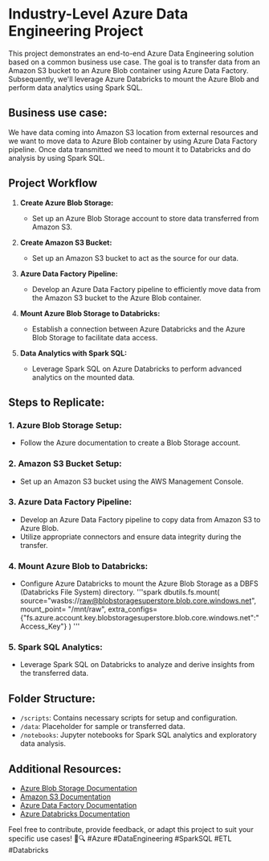 # Industry-Level Azure Data Engineering Project

This project demonstrates an end-to-end Azure Data Engineering solution based on a common business use case. The goal is to transfer data from an Amazon S3 bucket to an Azure Blob container using Azure Data Factory. Subsequently, we'll leverage Azure Databricks to mount the Azure Blob and perform data analytics using Spark SQL.

## Business use case:
We have data coming into Amazon S3 location from external resources and we want to move data to Azure Blob container by using Azure Data Factory pipeline.
Once data transmitted we need to mount it to Databricks and do analysis by using Spark SQL.

## Project Workflow

1. **Create Azure Blob Storage:**
   - Set up an Azure Blob Storage account to store data transferred from Amazon S3.

2. **Create Amazon S3 Bucket:**
   - Set up an Amazon S3 bucket to act as the source for our data.

3. **Azure Data Factory Pipeline:**
   - Develop an Azure Data Factory pipeline to efficiently move data from the Amazon S3 bucket to the Azure Blob container.

4. **Mount Azure Blob Storage to Databricks:**
   - Establish a connection between Azure Databricks and the Azure Blob Storage to facilitate data access.

5. **Data Analytics with Spark SQL:**
   - Leverage Spark SQL on Azure Databricks to perform advanced analytics on the mounted data.

## Steps to Replicate:

### 1. Azure Blob Storage Setup:
   - Follow the Azure documentation to create a Blob Storage account.

### 2. Amazon S3 Bucket Setup:
   - Set up an Amazon S3 bucket using the AWS Management Console.

### 3. Azure Data Factory Pipeline:
   - Develop an Azure Data Factory pipeline to copy data from Amazon S3 to Azure Blob.
   - Utilize appropriate connectors and ensure data integrity during the transfer.

### 4. Mount Azure Blob to Databricks:
   - Configure Azure Databricks to mount the Azure Blob Storage as a DBFS (Databricks File System) directory.
     '''spark
     dbutils.fs.mount(
  source="wasbs://raw@blobstoragesuperstore.blob.core.windows.net",
  mount_point= "/mnt/raw",
  extra_configs={"fs.azure.account.key.blobstoragesuperstore.blob.core.windows.net":"Access_Key"}
)
     '''

### 5. Spark SQL Analytics:
   - Leverage Spark SQL on Databricks to analyze and derive insights from the transferred data.

## Folder Structure:

- `/scripts`: Contains necessary scripts for setup and configuration.
- `/data`: Placeholder for sample or transferred data.
- `/notebooks`: Jupyter notebooks for Spark SQL analytics and exploratory data analysis.

## Additional Resources:

- [Azure Blob Storage Documentation](https://docs.microsoft.com/en-us/azure/storage/blobs/)
- [Amazon S3 Documentation](https://docs.aws.amazon.com/s3/)
- [Azure Data Factory Documentation](https://docs.microsoft.com/en-us/azure/data-factory/)
- [Azure Databricks Documentation](https://docs.microsoft.com/en-us/azure/databricks/)

Feel free to contribute, provide feedback, or adapt this project to suit your specific use cases! 🚀🔍 #Azure #DataEngineering #SparkSQL #ETL #Databricks
